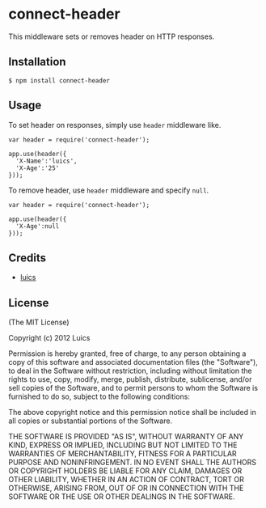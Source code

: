 # connect-header

This middleware sets or removes header on HTTP responses.

## Installation

    $ npm install connect-header

## Usage

To set header on responses, simply use `header` middleware like.

    var header = require('connect-header');

    app.use(header({
      'X-Name':'luics',
      'X-Age':'25'
    }));

To remove header, use `header` middleware and specify `null`.

    var header = require('connect-header');

    app.use(header({
      'X-Age':null
    }));


## Credits

  - [luics](http://github.com/luics)

## License

(The MIT License)

Copyright (c) 2012 Luics

Permission is hereby granted, free of charge, to any person obtaining a copy of
this software and associated documentation files (the "Software"), to deal in
the Software without restriction, including without limitation the rights to
use, copy, modify, merge, publish, distribute, sublicense, and/or sell copies of
the Software, and to permit persons to whom the Software is furnished to do so,
subject to the following conditions:

The above copyright notice and this permission notice shall be included in all
copies or substantial portions of the Software.

THE SOFTWARE IS PROVIDED "AS IS", WITHOUT WARRANTY OF ANY KIND, EXPRESS OR
IMPLIED, INCLUDING BUT NOT LIMITED TO THE WARRANTIES OF MERCHANTABILITY, FITNESS
FOR A PARTICULAR PURPOSE AND NONINFRINGEMENT. IN NO EVENT SHALL THE AUTHORS OR
COPYRIGHT HOLDERS BE LIABLE FOR ANY CLAIM, DAMAGES OR OTHER LIABILITY, WHETHER
IN AN ACTION OF CONTRACT, TORT OR OTHERWISE, ARISING FROM, OUT OF OR IN
CONNECTION WITH THE SOFTWARE OR THE USE OR OTHER DEALINGS IN THE SOFTWARE.
